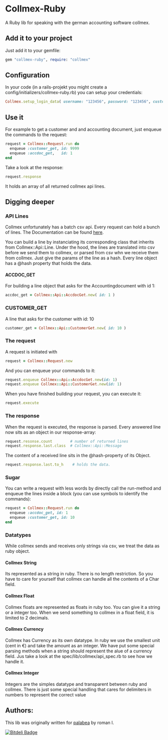 # Collmex-Ruby

A  Ruby lib for speaking with the german accounting software collmex.

## Add it to your project

Just add it to your gemfile:

```ruby
gem "collmex-ruby", require: "collmex"
```

## Configuration

In your code (in a rails-projekt you might create a config/initializers/collmex-ruby.rb) you can setup your credentials:

```ruby
Collmex.setup_login_data( username: "123456", password: "123456", customer_id: "123456" )
```

## Use it

For example to get a customer and and accounting document, just enqueue the commands to the request:

```ruby
request = Collmex::Request.run do
  enqueue :customer_get, id: 9999
  enqueue :accdoc_get,   id: 1
end
```

Take a look at the response:

```ruby
request.response
```

It holds an array of all returned collmex api lines.


## Digging deeper

### API Lines
Collmex unfortunately has a batch csv api. Every request can hold a bunch of lines. The Documentation can be found [here](http://www.collmex.de/cgi-bin/cgi.exe?1005,1,help,api).

You can build a line by instanciating its corresponding class that inherits from Collmex::Api::Line. Under the hood, the lines are translated into
csv before we send them to collmex, or parsed from csv whn we receive them from collmex. Just give the params of the line as a hash. Every line object has a @hash property that holds the data.


#### ACCDOC_GET
For building a line object that asks for the Accountingdocument with id 1:

```ruby
accdoc_get = Collmex::Api::AccdocGet.new( id: 1 )
```

### CUSTOMER_GET
A line that asks for the customer with id: 10

```ruby
customer_get = Collmex::Api::CustomerGet.new( id: 10 )
```


### The request
A request is initiated with

```ruby
request = Collmex::Request.new
```
And you can enqueue your commands to it:

```ruby
request.enqueue Collmex::Api::AccdocGet.new(id: 1)
request.enqueue Collmex::Api::CustomerGet.new(id: 1)
```

When you have finished building your request, you can execute it:

```ruby
request.execute
```

### The response
When the request is executed, the response is parsed. Every answered line now sits as an object in our response-array:

```ruby
request.resonse.count        # number of returned lines
request.response.last.class  # Collmex::Api::Message
```

The content of a received line sits in the @hash-property of its Object.

```ruby
request.response.last.to_h    # holds the data.
```
### Sugar
You can write a request with less words by directly call the run-method and enqueue the lines inside a block (you can use symbols to identify the commands):

```ruby
request = Collmex::Request.run do
  enqueue :accdoc_get, id: 1
  enqueue :customer_get, id: 10
end
```

### Datatypes

While collmex sends and receives only strings via csv, we treat the data as ruby object.

#### Collmex String
Its represented as a string in ruby. There is no length restriction. So you have to care for yourself that collmex can handle all the contents of a Char field.

#### Collmex Float
Collmex floats are represented as floats in ruby too. You can give it a string or a integer too. When we send something to collmex in a float field, it is limited to 2 decimals.

#### Collmex Currency
Collmex has Currency as its own datatype. In ruby we use the smallest unit (cent in €) and take the amount as an integer. We have put some special parsing methods when a string should represent the alue of a currency field. Jus take a look at the spec/lib/collmex/api_spec.rb to see how we handle it.

#### Collmex Integer
Integers are the simples datatype and transparent between ruby and collmex. There is just some special handling that cares for delimiters in numbers to represent the correct value


## Authors:
This lib was originally written for [palabea](http://www.palabea.com) by roman l.



[![Bitdeli Badge](https://d2weczhvl823v0.cloudfront.net/romanlehnert/collmex-ruby/trend.png)](https://bitdeli.com/free "Bitdeli Badge")
